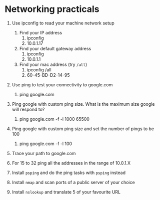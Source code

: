 # Networking practicals

1. Use ipconfig to read your machine network setup
   1. Find your IP address
      1.  ipconfig 
      2.  10.0.1.17
   2. Find your default gateway address
      1. ipconfig
      2. 10.0.1.1
   3. Find your mac address (try `/all`)
      1. ipconfig /all 
      2. 60-45-BD-D2-14-95
2. Use ping to test your connectivity to google.com
      1. ping google.com
3. Ping google with custom ping size. What is the maximum size google will respond to?
      1. ping google.com -f -l 1000    65500
4. Ping google with custom ping size and set the number of pings to be 100
      1. ping google.com -f -l 100
5. Trace your path to google.com
   
6. For 15 to 32 ping all the addresses in the range of 10.0.1.X
 
7. Install `psping` and do the ping tasks with `psping` instead
8. Install `nmap` and scan ports of a public server of your choice
9.  Install `nslookup` and translate 5 of your favourite URL
